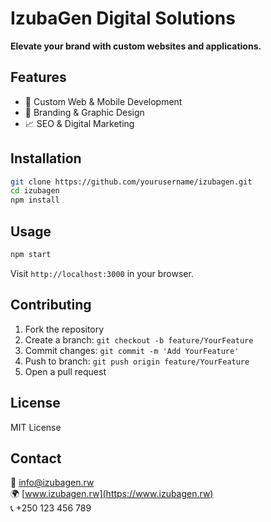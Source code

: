# IzubaGen Digital Solutions

**Elevate your brand with custom websites and applications.**

## Features
- 🚀 Custom Web & Mobile Development
- 🎨 Branding & Graphic Design
- 📈 SEO & Digital Marketing

## Installation
```bash
git clone https://github.com/yourusername/izubagen.git
cd izubagen
npm install
```

## Usage
```bash
npm start
```
Visit `http://localhost:3000` in your browser.

## Contributing
1. Fork the repository
2. Create a branch: `git checkout -b feature/YourFeature`
3. Commit changes: `git commit -m 'Add YourFeature'`
4. Push to branch: `git push origin feature/YourFeature`
5. Open a pull request

## License
MIT License

## Contact
📧 [info@izubagen.rw](mailto:info@izubagen.rw)  
🌍 [www.izubagen.rw](https://www.izubagen.rw)  
📞 +250 123 456 789
